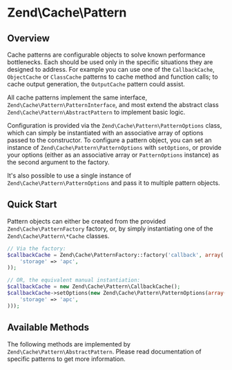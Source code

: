 # Zend\\Cache\\Pattern

## Overview

Cache patterns are configurable objects to solve known performance bottlenecks. Each should be used
only in the specific situations they are designed to address. For example you can use one of the
`CallbackCache`, `ObjectCache` or `ClassCache` patterns to cache method and function calls; to cache
output generation, the `OutputCache` pattern could assist.

All cache patterns implement the same interface, `Zend\Cache\Pattern\PatternInterface`, and most
extend the abstract class `Zend\Cache\Pattern\AbstractPattern` to implement basic logic.

Configuration is provided via the `Zend\Cache\Pattern\PatternOptions` class, which can simply be
instantiated with an associative array of options passed to the constructor. To configure a pattern
object, you can set an instance of `Zend\Cache\Pattern\PatternOptions` with `setOptions`, or provide
your options (either as an associative array or `PatternOptions` instance) as the second argument to
the factory.

It's also possible to use a single instance of `Zend\Cache\Pattern\PatternOptions` and pass it to
multiple pattern objects.

## Quick Start

Pattern objects can either be created from the provided `Zend\Cache\PatternFactory` factory, or, by
simply instantiating one of the `Zend\Cache\Pattern\*Cache` classes.

```php
// Via the factory:
$callbackCache = Zend\Cache\PatternFactory::factory('callback', array(
    'storage' => 'apc',
));
```

```php
// OR, the equivalent manual instantiation:
$callbackCache = new Zend\Cache\Pattern\CallbackCache();
$callbackCache->setOptions(new Zend\Cache\Pattern\PatternOptions(array(
    'storage' => 'apc',
)));
```

## Available Methods

The following methods are implemented by `Zend\Cache\Pattern\AbstractPattern`. Please read
documentation of specific patterns to get more information.
